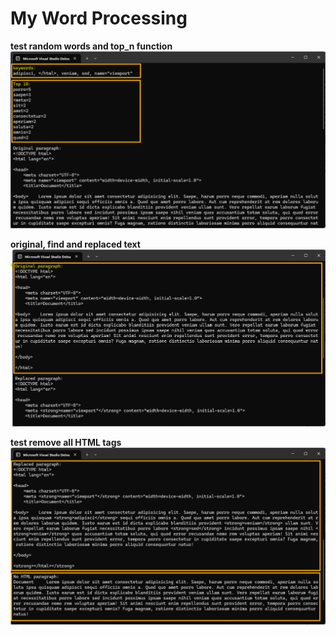 # My Word Processing

**test random words and top_n function**
![random keywords and top_n](images/01.png)

**original, find and replaced text**
![original, find and replaced text](images/02.png)

**test remove all HTML tags**
![remove all HTML tags](images/03.png)